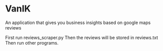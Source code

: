 # VanIK
 An application that gives you business insights based on google maps reviews

 First run reviews_scraper.py
 Then the reviews will be stored in reviews.txt
 Then run other programs.
